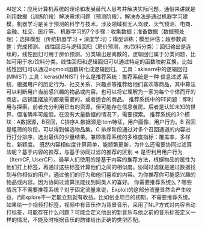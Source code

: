AI定义：应用计算机系统的理论和发展替代人思考并解决实际问题。通俗来讲就是利用数据（训练阶段）解决需求问题（预测阶段），解决办法是通过机器学习建模，机器学习是关于预测的科学与技术。涉及领域有无人驾驶、天气预测、电商、金融、社交、医疗等。
机器学习的7个步骤：收集数据；准备数据（数据预处理）；选择模型（传统机器学习 + 深度学习）；模型训练；模型评估；超参数调整；完成预测。
线性回归与逻辑回归（房价预测，水/饮料分类）：回归输出是连续的，线性回归可用于房价预测。分类输出是离散的，逻辑回归属于分类问题，比如可用于水/饮料分类。线性回归和逻辑回归可以通过特定的函数映射互换，比如线性回归可以通过sigmoid函数转化成逻辑回归。
工具：sklearn中的逻辑回归(MNIST)
工具：keras(MNIST)
什么是推荐系统：推荐系统是一种 信息过滤 系统，根据用户的历史行为、社交关系、兴趣点等推荐给他们喜欢等商品，其中算法可以判断用户当前感兴趣的物品或内容。也可以将它理解为一家为每个个体而开的商店。店铺里摆放的都是需要的，或者适合的商品。
推荐系统中的EE问题：即利用与探索。前者充分利用已有的资源，但可能存在信息茧房。后者是认知未知的世界，但准确率可能低。在没有大量数据的情况下，需要探索。
推荐系统的3个模块：A数据源，B召回，C排序A 数据源是item特征，用户画像，用户行为。B 召回是粗筛的阶段，可以得到候选物品集。C 排序阶段通过对多个召回通道的内容进行打分排序，选出最优的少量结果。兼顾推荐系统的多维度指标：覆盖率，多样性，新颖度。
既然内容相似度计算简单，能频繁更新，为什么还需要协同过滤算法呢？基于内容的推荐，与基于协同过滤的推荐的区别 => 是否利用用户行为（ItemCF, UserCF）。最早人们使用的是基于内容的推荐方法，根据物品的属性为他们打上标签，再通过这些标签计算他们之间的相似度。协同过滤就是通过数据找到与你相似的用户，通过他们的行为和他们喜欢的内容。为你推荐你可能感兴趣的物品或内容。因为协同过滤算法能找到同类人的喜好。
你需要推荐系统么？哪些情况下不需要推荐系统？对于固定流量来说，Exploit的这部分流量显然会产生收益，而Explore不一定能立刻就有收益。比如创业项目的初期，不需要推荐系统。
如果给一个视频打标签，视频中有音乐作为背景音乐，采用了NLP方式对内容自动打标签，可能存在什么问题？可能会定义他出的新音乐与他之前的音乐标签定义一样的情况，不能及时根据音乐的韵律给出正确的类型匹配。
